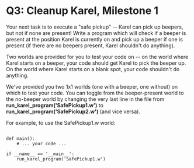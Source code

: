# Q3: Cleanup Karel, Milestone 1

Your next task is to execute a "safe pickup" -- Karel can pick up beepers, but not if none are present! Write a program which will check if a beeper is present at the position Karel is currently on and pick up a beeper if one is present (if there are no beepers present, Karel shouldn't do anything).

Two worlds are provided for you to test your code on -- on the world where Karel starts on a beeper, your code should get Karel to pick the beeper up. On the world where Karel starts on a blank spot, your code shouldn't do anything.

We've provided you two 1x1 worlds (one with a beeper, one without) on which to test your code. You can toggle from the beeper-present world to the no-beeper world by changing the very last line in the file from **run_karel_program('SafePickup1.w')** to **run_karel_program('SafePickup2.w')** (and vice versa).

For example, to use the SafePickup1.w world:

```

def main():
    # ... your code ...

if __name__ == '__main__':
    run_karel_program('SafePickup1.w')
```
